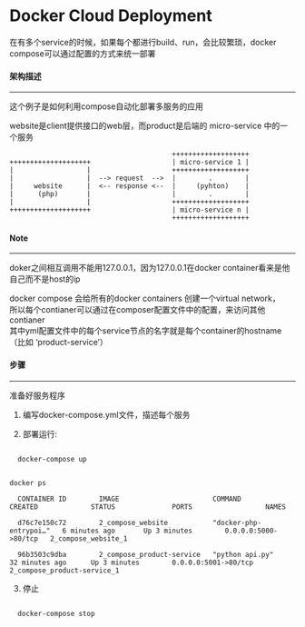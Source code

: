 # Docker Cloud Deployment

在有多个service的时候，如果每个都进行build、run，会比较繁琐，docker compose可以通过配置的方式来统一部署

#### 架构描述
----------------------
  
  这个例子是如何利用compose自动化部署多服务的应用

  website是client提供接口的web层，而product是后端的 micro-service 中的一个服务
  
                                            +++++++++++++++++++
    ++++++++++++++++++++                    | micro-service 1 |
    |                  |                    +++++++++++++++++++
    |                  |  --> request  -->  |        .        |
    |     website      |  <-- response <--  |     (pyhton)    |
    |      (php)       |                    |        .        |
    |                  |                    +++++++++++++++++++
    ++++++++++++++++++++                    | micro-service n |
                                            +++++++++++++++++++


#### Note
----------------------

  doker之间相互调用不能用127.0.0.1，因为127.0.0.1在docker container看来是他自己而不是host的ip

  docker compose 会给所有的docker containers 创建一个virtual network， <br>
  所以每个contianer可以通过在composer配置文件中的配置，来访问其他contianer <br>
  其中yml配置文件中的每个service节点的名字就是每个container的hostname（比如 ‘product-service’）


#### 步骤 
----------------------

准备好服务程序

1. 编写docker-compose.yml文件，描述每个服务

2. 部署运行:  

  <code>
  docker-compose up
  
  docker ps
  </code>
          
      CONTAINER ID        IMAGE                       COMMAND                  CREATED             STATUS              PORTS                  NAMES
  
      d76c7e150c72        2_compose_website           "docker-php-entrypoi…"   6 minutes ago       Up 3 minutes        0.0.0.0:5000->80/tcp   2_compose_website_1
  
      96b3503c9dba        2_compose_product-service   "python api.py"          32 minutes ago      Up 3 minutes        0.0.0.0:5001->80/tcp   2_compose_product-service_1

3. 停止

  <code>
  docker-compose stop
  </code>